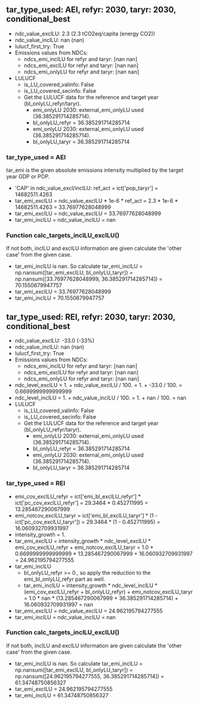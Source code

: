 

## tar_type_used: AEI, refyr: 2030, taryr: 2030, conditional_best
- ndc_value_exclLU: 2.3 (2.3 tCO2eq/capita (energy CO2))
- ndc_value_inclLU: nan (nan)
- lulucf_first_try: True
- Emissions values from NDCs:
  - ndcs_emi_inclLU for refyr and taryr: [nan nan]
  - ndcs_emi_exclLU for refyr and taryr: [nan nan]
  - ndcs_emi_onlyLU for refyr and taryr: [nan nan]
- LULUCF
  - is_LU_covered_valinfo: False
  - is_LU_covered_secinfo: False
  - Get the LULUCF data for the reference and target year (bl_onlyLU_refyr/taryr).
    - emi_onlyLU 2030: external_emi_onlyLU used (36.385291714285714).
    - bl_onlyLU_refyr = 36.385291714285714
    - emi_onlyLU 2030: external_emi_onlyLU used (36.385291714285714).
    - bl_onlyLU_taryr = 36.385291714285714
### tar_type_used = AEI
tar_emi is the given absolute emissions intensity multiplied by the target year GDP or POP.
- 'CAP' in ndc_value_excl/inclLU: ref_act = ict['pop_taryr'] = 14682511.4263
- tar_emi_exclLU = ndc_value_exclLU * 1e-6 * ref_act = 2.3 * 1e-6 * 14682511.4263 = 33.76977628048999
- tar_emi_exclLU = ndc_value_exclLU = 33.76977628048999
- tar_emi_inclLU = ndc_value_inclLU = nan
### Function calc_targets_inclLU_exclLU()
If not both, inclLU and exclLU information are given calculate the 'other case' from the given case.
- tar_emi_inclLU is nan. So calculate tar_emi_inclLU = np.nansum([tar_emi_exclLU, bl_onlyLU_taryr]) = np.nansum([33.76977628048999, 36.385291714285714]) = 70.1550679947757
- tar_emi_exclLU = 33.76977628048999
- tar_emi_inclLU = 70.1550679947757

## tar_type_used: REI, refyr: 2030, taryr: 2030, conditional_best
- ndc_value_exclLU: -33.0 (-33%)
- ndc_value_inclLU: nan (nan)
- lulucf_first_try: True
- Emissions values from NDCs:
  - ndcs_emi_inclLU for refyr and taryr: [nan nan]
  - ndcs_emi_exclLU for refyr and taryr: [nan nan]
  - ndcs_emi_onlyLU for refyr and taryr: [nan nan]
- ndc_level_exclLU = 1. + ndc_value_exclLU / 100. = 1. + -33.0 / 100. = 0.6699999999999999
- ndc_level_inclLU = 1. + ndc_value_inclLU / 100. = 1. + nan / 100. = nan
- LULUCF
  - is_LU_covered_valinfo: False
  - is_LU_covered_secinfo: False
  - Get the LULUCF data for the reference and target year (bl_onlyLU_refyr/taryr).
    - emi_onlyLU 2030: external_emi_onlyLU used (36.385291714285714).
    - bl_onlyLU_refyr = 36.385291714285714
    - emi_onlyLU 2030: external_emi_onlyLU used (36.385291714285714).
    - bl_onlyLU_taryr = 36.385291714285714
### tar_type_used = REI
- emi_cov_exclLU_refyr = ict['emi_bl_exclLU_refyr'] * ict['pc_cov_exclLU_refyr'] = 29.3464 * 0.452711995 = 13.285467290067999
- emi_notcov_exclLU_taryr = ict['emi_bl_exclLU_taryr'] * (1 - ict['pc_cov_exclLU_taryr']) = 29.3464 * (1 - 0.452711995) = 16.060932709931997
- intensity_growth = 1.
- tar_emi_exclLU = intensity_growth * ndc_level_exclLU * emi_cov_exclLU_refyr + emi_notcov_exclLU_taryr = 1.0 * 0.6699999999999999 * 13.285467290067999 + 16.060932709931997 = 24.962195794277555
- tar_emi_inclLU
  - bl_onlyLU_refyr >= 0., so apply the reduction to the emi_bl_onlyLU_refyr part as well.
  - tar_emi_inclLU = intensity_growth * ndc_level_inclLU * (emi_cov_exclLU_refyr + bl_onlyLU_refyr) + emi_notcov_exclLU_taryr = 1.0 * nan * (13.285467290067999 + 36.385291714285714) + 16.060932709931997 = nan
- tar_emi_exclLU = ndc_value_exclLU = 24.962195794277555
- tar_emi_inclLU = ndc_value_inclLU = nan
### Function calc_targets_inclLU_exclLU()
If not both, inclLU and exclLU information are given calculate the 'other case' from the given case.
- tar_emi_inclLU is nan. So calculate tar_emi_inclLU = np.nansum([tar_emi_exclLU, bl_onlyLU_taryr]) = np.nansum([24.962195794277555, 36.385291714285714]) = 61.34748750856327
- tar_emi_exclLU = 24.962195794277555
- tar_emi_inclLU = 61.34748750856327